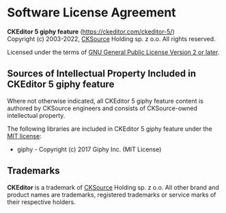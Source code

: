 Software License Agreement
==========================

**CKEditor 5 giphy feature** (https://ckeditor.com/ckeditor-5/)<br>
Copyright (c) 2003-2022, [CKSource](http://cksource.com) Holding sp. z o.o. All rights reserved.

Licensed under the terms of [GNU General Public License Version 2 or later](http://www.gnu.org/licenses/gpl.html).

Sources of Intellectual Property Included in CKEditor 5 giphy feature
---------------------------------------------------------------------

Where not otherwise indicated, all CKEditor 5 giphy feature content is authored by CKSource engineers and consists of CKSource-owned intellectual property.

The following libraries are included in CKEditor 5 giphy feature under the [MIT license](https://opensource.org/licenses/MIT):

* giphy - Copyright (c) 2017 Giphy Inc. (MIT License)

Trademarks
----------

**CKEditor** is a trademark of [CKSource](http://cksource.com) Holding sp. z o.o. All other brand and product names are trademarks, registered trademarks or service marks of their respective holders.
